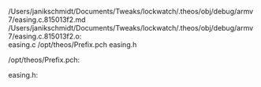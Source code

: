/Users/janikschmidt/Documents/Tweaks/lockwatch/.theos/obj/debug/armv7/easing.c.815013f2.md /Users/janikschmidt/Documents/Tweaks/lockwatch/.theos/obj/debug/armv7/easing.c.815013f2.o: \
  easing.c /opt/theos/Prefix.pch easing.h

/opt/theos/Prefix.pch:

easing.h:
